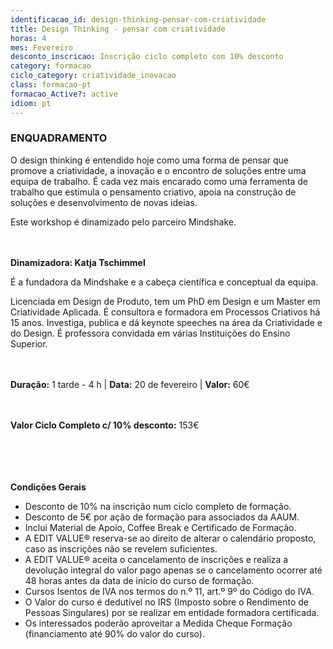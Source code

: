 ```yaml
---
identificacao_id: design-thinking-pensar-com-criatividade
title: Design Thinking - pensar com criatividade
horas: 4
mes: Fevereiro
desconto_inscricao: Inscrição ciclo completo com 10% desconto
category: formacao
ciclo_category: criatividade_inovacao
class: formacao-pt
formacao_Active?: active
idiom: pt
---
```



### **ENQUADRAMENTO**
O design thinking é entendido hoje como uma forma de pensar que promove a criatividade, a inovação e o encontro de soluções entre uma equipa de trabalho. É cada vez mais encarado como uma ferramenta de trabalho que estimula o pensamento criativo, apoia na construção de soluções e desenvolvimento de novas ideias.

Este workshop é dinamizado pelo parceiro Mindshake.<br><br><br>

 

**Dinamizadora: Katja Tschimmel**

É a fundadora da Mindshake e a cabeça científica e conceptual da equipa.

Licenciada em Design de Produto, tem um PhD em Design e um Master em Criatividade Aplicada. É consultora e formadora em Processos Criativos há 15 anos. Investiga, publica e dá keynote speeches na área da Criatividade e do Design. É professora convidada em várias Instituições do Ensino Superior.<br><br><br>

 

**Duração:** 1 tarde - 4 h | **Data:** 20 de fevereiro | **Valor:** 60€<br><br><br>

 

**Valor Ciclo Completo c/ 10% desconto:** 153€<br><br><br><br><br>

**Condições Gerais**

+ Desconto de 10% na inscrição num ciclo completo de formação.
+ Desconto de 5€ por ação de formação para associados da AAUM.
+ Inclui Material de Apoio, Coffee Break e Certificado de Formação.
+ A EDIT VALUE® reserva-se ao direito de alterar o calendário proposto, caso as inscrições não se revelem suficientes.
+ A EDIT VALUE® aceita o cancelamento de inscrições e realiza a devolução integral do valor pago apenas se o cancelamento ocorrer até 48 horas antes da data de início do curso de formação.
+ Cursos Isentos de IVA nos termos do n.º 11, art.º 9º do Código do IVA.
+ O Valor do curso é dedutível no IRS (Imposto sobre o Rendimento de Pessoas Singulares) por se realizar em entidade formadora certificada.
+ Os interessados poderão aproveitar a Medida Cheque Formação (financiamento até 90% do valor do curso).